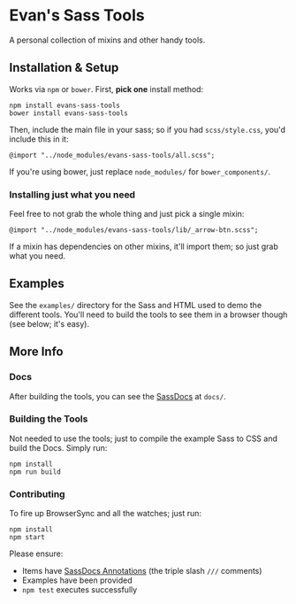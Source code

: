 # Evan's Sass Tools

A personal collection of mixins and other handy tools.

## Installation & Setup

Works via `npm` or `bower`. First, **pick one** install method:

	npm install evans-sass-tools
	bower install evans-sass-tools

Then, include the main file in your sass; so if you had `scss/style.css`, you'd include this in it:

	@import "../node_modules/evans-sass-tools/all.scss";

If you're using bower, just replace `node_modules/` for `bower_components/`.

### Installing just what you need

Feel free to not grab the whole thing and just pick a single mixin:

	@import "../node_modules/evans-sass-tools/lib/_arrow-btn.scss";

If a mixin has dependencies on other mixins, it'll import them; so just grab what you need.

## Examples

See the `examples/` directory for the Sass and HTML used to demo the different tools. You'll need to build the tools to see them in a browser though (see below; it's easy).

## More Info

### Docs

After building the tools, you can see the [SassDocs](http://sassdoc.com) at `docs/`.

### Building the Tools

Not needed to use the tools; just to compile the example Sass to CSS and build the Docs. Simply run:

	npm install
	npm run build

### Contributing

To fire up BrowserSync and all the watches; just run:

	npm install
	npm start

Please ensure:

- Items have [SassDocs Annotations](http://sassdoc.com/annotations) (the triple slash `///` comments)
- Examples have been provided
- `npm test` executes successfully
